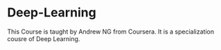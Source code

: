 # Deep-Learning
This Course is taught by Andrew NG from Coursera. It is a specialization cousre of Deep Learning.
